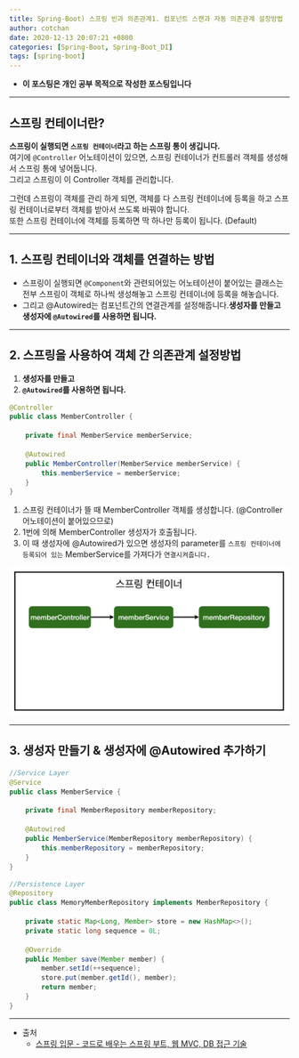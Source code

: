 ```yaml
---
title: Spring-Boot) 스프링 빈과 의존관계1. 컴포넌트 스캔과 자동 의존관계 설정방법 
author: cotchan 
date: 2020-12-13 20:07:21 +0800 
categories: [Spring-Boot, Spring-Boot_DI]
tags: [spring-boot] 
---
```


+ **이 포스팅은 개인 공부 목적으로 작성한 포스팅입니다**

---

## 스프링 컨테이너란? 

**스프링이 실행되면 `스프링 컨테이너`라고 하는 스프링 통이 생깁니다.**           
여기에 `@Controller` 어노테이션이 있으면, 스프링 컨테이너가 컨트롤러 객체를 생성해서 스프링 통에 넣어둡니다.    
그리고 스프링이 이 Controller 객체를 관리합니다.       

그런데 스프링이 객체를 관리 하게 되면, 객체를 다 스프링 컨테이너에 등록을 하고 스프링 컨테이너로부터 객체를 받아서 쓰도록 바꿔야 합니다.    
또한 스프링 컨테이너에 객체를 등록하면 딱 하나만 등록이 됩니다. (Default)       

---


## 1. 스프링 컨테이너와 객체를 연결하는 방법

+ 스프링이 실행되면 `@Component`와 관련되어있는 어노테이션이 붙어있는 클래스는 전부 스프링이 객체로 하나씩 생성해놓고 스프링 컨테이너에 등록을 해놓습니다.
+ 그리고 @Autowired는 컴포넌트간의 연결관계를 설정해줍니다.**생성자를 만들고 생성자에 `@Autowired`를 사용하면 됩니다.**   


---


## 2. 스프링을 사용하여 객체 간 의존관계 설정방법

1. **생성자를 만들고** 
2. **`@Autowired`를 사용하면 됩니다.**  


```java
@Controller
public class MemberController {

    private final MemberService memberService;

    @Autowired
    public MemberController(MemberService memberService) {
        this.memberService = memberService;
    }
}
```

1. 스프링 컨테이너가 뜰 때 MemberController 객체를 생성합니다. (@Controller 어노테이션이 붙어있으므로)
2. 1번에 의해 MemberController 생성자가 호출됩니다.
3. 이 때 생성자에 @Autowired가 있으면 생성자의 parameter를 `스프링 컨테이너에 등록되어 있는` MemberService를 가져다가 `연결시켜줍니다.`
 
![Desktop View](/assets/img/post/spring-boot/2020-12-13-springboot-di.png)


---


## 3. 생성자 만들기 & 생성자에 @Autowired 추가하기

```java
//Service Layer
@Service
public class MemberService {

    private final MemberRepository memberRepository;

    @Autowired
    public MemberService(MemberRepository memberRepository) {
        this.memberRepository = memberRepository;
    }
}
```

```java
//Persistence Layer
@Repository
public class MemoryMemberRepository implements MemberRepository {

    private static Map<Long, Member> store = new HashMap<>();
    private static long sequence = 0L;

    @Override
    public Member save(Member member) {
        member.setId(++sequence);
        store.put(member.getId(), member);
        return member;
    }
}
```

---

+ 출처
	+ [스프링 입문 - 코드로 배우는 스프링 부트, 웹 MVC, DB 접근 기술](https://www.inflearn.com/course/%EC%8A%A4%ED%94%84%EB%A7%81-%EC%9E%85%EB%AC%B8-%EC%8A%A4%ED%94%84%EB%A7%81%EB%B6%80%ED%8A%B8/dashboard)
